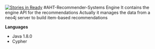 [![Stories in Ready](https://badge.waffle.io/AHTRecommenderSystems/AHT-API.png?label=ready&title=Ready)](https://waffle.io/AHTRecommenderSystems/AHT-API)
#AHT-Recommender-Systems Engine
It contains the engine API for the recommendations
Actually it manages the data from a neo4j server to build item-based recommendations

**Languages**
* Java 1.8.0
* Cypher 